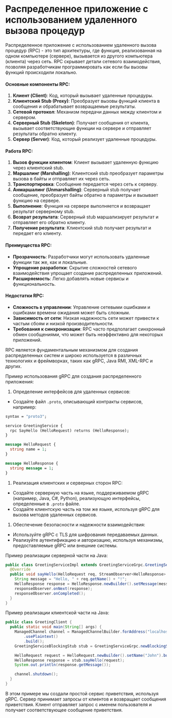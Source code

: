 # Распределенное приложение с использованием удаленного вызова процедур

Распределенное приложение с использованием удаленного вызова процедур (RPC) - это тип архитектуры, где функция, реализованная на одном компьютере (сервере), вызывается из другого компьютера (клиента) через сеть. RPC скрывает детали сетевого взаимодействия, позволяя разработчикам программировать как если бы вызовы функций происходили локально.

#### Основные компоненты RPC:

1. **Клиент (Client)**: Код, который вызывает удаленные процедуры.
2. **Клиентский Stub (Proxy)**: Преобразует вызовы функций клиента в сообщения и обрабатывает возвращаемые результаты.
3. **Сетевой протокол**: Механизм передачи данных между клиентом и сервером.
4. **Серверный Stub (Skeleton)**: Получает сообщения от клиента, вызывает соответствующие функции на сервере и отправляет результаты обратно клиенту.
5. **Сервер (Server)**: Код, который реализует удаленные процедуры.

#### Работа RPC:

1. **Вызов функции клиентом**: Клиент вызывает удаленную функцию через клиентский stub.
2. **Маршалинг (Marshalling)**: Клиентский stub преобразует параметры вызова в байты и отправляет их через сеть.
3. **Транспортировка**: Сообщение передается через сеть к серверу.
4. **Анмаршалинг (Unmarshalling)**: Серверный stub получает сообщение, преобразует байты обратно в параметры и вызывает функцию на сервере.
5. **Выполнение**: Функция на сервере выполняется и возвращает результат серверному stub.
6. **Возврат результата**: Серверный stub маршализирует результат и отправляет его обратно клиенту.
7. **Получение результата**: Клиентский stub получает результат и передает его клиенту.

#### Преимущества RPC:

* **Прозрачность**: Разработчики могут использовать удаленные функции так же, как и локальные.
* **Упрощение разработки**: Скрытие сложностей сетевого взаимодействия упрощает создание распределенных приложений.
* **Расширяемость**: Легко добавлять новые сервисы и функциональность.

#### Недостатки RPC:

* **Сложность в управлении**: Управление сетевыми ошибками и ошибками времени ожидания может быть сложным.
* **Зависимость от сети**: Низкая надежность сети может привести к частым сбоям и низкой производительности.
* **Требования к синхронизации**: RPC часто предполагает синхронный обмен сообщениями, что может быть неэффективно для некоторых приложений.

RPC является фундаментальным механизмом для создания распределенных систем и широко используется в различных технологиях и фреймворках, таких как gRPC, Java RMI, XML-RPC и других.



Пример использования gRPC для создания распределенного приложения:

1. Определение интерфейсов для удаленных сервисов:

* Создайте файл `.proto`, описывающий контракты сервисов, например:

```proto
syntax = "proto3";

service GreetingService {
  rpc SayHello (HelloRequest) returns (HelloResponse);
}

message HelloRequest {
  string name = 1;
}

message HelloResponse {
  string message = 1;
}
```

1. Реализация клиентских и серверных сторон RPC:

* Создайте серверную часть на языке, поддерживаемом gRPC (например, Java, C#, Python), реализующую интерфейсы, определенные в `.proto` файле.
* Создайте клиентскую часть на том же языке, используя gRPC для вызова методов удаленных сервисов.

1. Обеспечение безопасности и надежности взаимодействия:

* Используйте gRPC с TLS для шифрования передаваемых данных.
* Реализуйте аутентификацию и авторизацию, используя механизмы, предоставляемые gRPC или внешние системы.

Пример реализации серверной части на Java:

```java
public class GreetingServiceImpl extends GreetingServiceGrpc.GreetingServiceImplBase {
  @Override
  public void sayHello(HelloRequest req, StreamObserver<HelloResponse> responseObserver) {
    String message = "Hello, " + req.getName() + "!";
    HelloResponse response = HelloResponse.newBuilder().setMessage(message).build();
    responseObserver.onNext(response);
    responseObserver.onCompleted();
  }
}
```

Пример реализации клиентской части на Java:

```java
public class GreetingClient {
  public static void main(String[] args) {
    ManagedChannel channel = ManagedChannelBuilder.forAddress("localhost", 8080)
        .usePlaintext()
        .build();
    GreetingServiceBlockingStub stub = GreetingServiceGrpc.newBlockingStub(channel);

    HelloRequest request = HelloRequest.newBuilder().setName("John").build();
    HelloResponse response = stub.sayHello(request);
    System.out.println(response.getMessage());

    channel.shutdown();
  }
}
```

В этом примере мы создали простой сервис приветствия, используя gRPC. Сервер принимает запросы от клиентов и возвращает сообщения приветствия. Клиент отправляет запрос с именем пользователя и получает соответствующее сообщение приветствия.
